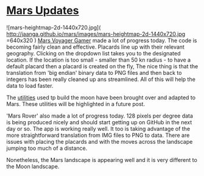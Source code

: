 [Mars Updates]( http://jaanga.github.io/outer-space/blog/index.html#2015-10-25_mars-updates_mars.md )
===
![mars-heightmap-2d-1440x720.jpg]( http://jaanga.github.io/mars/images/mars-heightmap-2d-1440x720.jpg =640x320 )
[Mars Voyager Gamer]( http://jaanga.github.io/mars/voyager/gamer/dev/ ) made a lot of progress today.
The code is becoming fairly clean and effective. Placards line up with their relevant geography.
Clicking on the dropdown list takes you to the designated location. 
If the location is too small - smaller than 50 kn radius - to have a default placard then a placard is created on the fly,
The nice thing is that the translation from 'big endian' binary data to PNG files and then back to integers has been really cleaned up ans streamlined.
All of this will help the data to load faster.

The [utilities]( https://github.com/jaanga/mars/tree/gh-pages/utilities ) used tp build the moon have been brought over and adapted to Mars.
These utilities will be highlighted in a future post.

'Mars Rover' also made a lot of progress today. 128 pixels per degree data is being produced nicely and should start getting up on GitHub in the next day or so.
The app is working really well. It too is taking advantage of the more straightforward translation from IMG files to PNG to data.
There are issues with placing the placards and with the moves across the landscape jumping too much of a distance.

Nonetheless, the Mars landscape is appearing well and it is very different to the Moon landscape.





